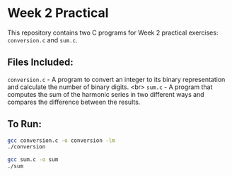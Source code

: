 # Week 2 Practical
This repository contains two C programs for Week 2 practical exercises: `conversion.c` and `sum.c`.

## Files Included:
`conversion.c` - A program to convert an integer to its binary representation and calculate the number of binary digits. <br\>
`sum.c` - A program that computes the sum of the harmonic series in two different ways and compares the difference between the results.

## To Run:
```bash
gcc conversion.c -o conversion -lm
./conversion

gcc sum.c -o sum
./sum
```

